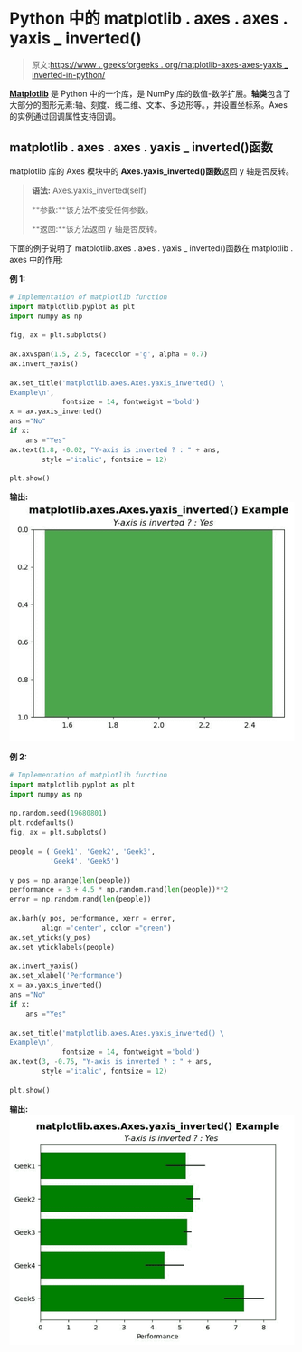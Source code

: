 # Python 中的 matplotlib . axes . axes . yaxis _ inverted()

> 原文:[https://www . geeksforgeeks . org/matplotlib-axes-axes-yaxis _ inverted-in-python/](https://www.geeksforgeeks.org/matplotlib-axes-axes-yaxis_inverted-in-python/)

**[Matplotlib](https://www.geeksforgeeks.org/python-introduction-matplotlib/)** 是 Python 中的一个库，是 NumPy 库的数值-数学扩展。**轴类**包含了大部分的图形元素:轴、刻度、线二维、文本、多边形等。，并设置坐标系。Axes 的实例通过回调属性支持回调。

## matplotlib . axes . axes . yaxis _ inverted()函数

matplotlib 库的 Axes 模块中的 **Axes.yaxis_inverted()函数**返回 y 轴是否反转。

> **语法:** Axes.yaxis_inverted(self)
> 
> **参数:**该方法不接受任何参数。
> 
> **返回:**该方法返回 y 轴是否反转。

下面的例子说明了 matplotlib.axes . axes . yaxis _ inverted()函数在 matplotlib . axes 中的作用:

**例 1:**

```py
# Implementation of matplotlib function
import matplotlib.pyplot as plt
import numpy as np

fig, ax = plt.subplots()

ax.axvspan(1.5, 2.5, facecolor ='g', alpha = 0.7)
ax.invert_yaxis()

ax.set_title('matplotlib.axes.Axes.yaxis_inverted() \
Example\n',
             fontsize = 14, fontweight ='bold')
x = ax.yaxis_inverted()
ans ="No"
if x:
    ans ="Yes"
ax.text(1.8, -0.02, "Y-axis is inverted ? : " + ans,
        style ='italic', fontsize = 12)

plt.show()
```

**输出:**
![](img/e33780526447bc43835a60568e194cae.png)

**例 2:**

```py
# Implementation of matplotlib function
import matplotlib.pyplot as plt
import numpy as np

np.random.seed(19680801)
plt.rcdefaults()
fig, ax = plt.subplots()

people = ('Geek1', 'Geek2', 'Geek3',
          'Geek4', 'Geek5')

y_pos = np.arange(len(people))
performance = 3 + 4.5 * np.random.rand(len(people))**2
error = np.random.rand(len(people))

ax.barh(y_pos, performance, xerr = error,
        align ='center', color ="green")
ax.set_yticks(y_pos)
ax.set_yticklabels(people)

ax.invert_yaxis()  
ax.set_xlabel('Performance')
x = ax.yaxis_inverted()
ans ="No"
if x:
    ans ="Yes"

ax.set_title('matplotlib.axes.Axes.yaxis_inverted() \
Example\n',
             fontsize = 14, fontweight ='bold')
ax.text(3, -0.75, "Y-axis is inverted ? : " + ans, 
        style ='italic', fontsize = 12)

plt.show()
```

**输出:**
![](img/32443bf0c7dca17e31722aa491b09be0.png)